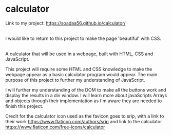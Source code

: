 # calculator
Link to my project: https://soadaa56.github.io/calculator/ <br /><br />

I would like to return to this project to make the page 'beautiful' with CSS.<br /><br />

A calculator that will be used in a webpage, built with HTML, CSS and JavaScript.<br />

This project will require some HTML and CSS knowledge to make the webpage appear as a basic calculator program would appear. The main purpose of this project to further my understanding of JavaScript.<br />

I will further my understanding of the DOM to make all the buttons work and display the results in a div window. I will learn more about javaScripts Arrays and objects through their implementation as I'm aware they are needed to finish this project.<br />

Credit for the calculator icon used as the favicon goes to srip, with a link to their work https://www.flaticon.com/authors/srip and link to the calculator https://www.flaticon.com/free-icons/calculator

